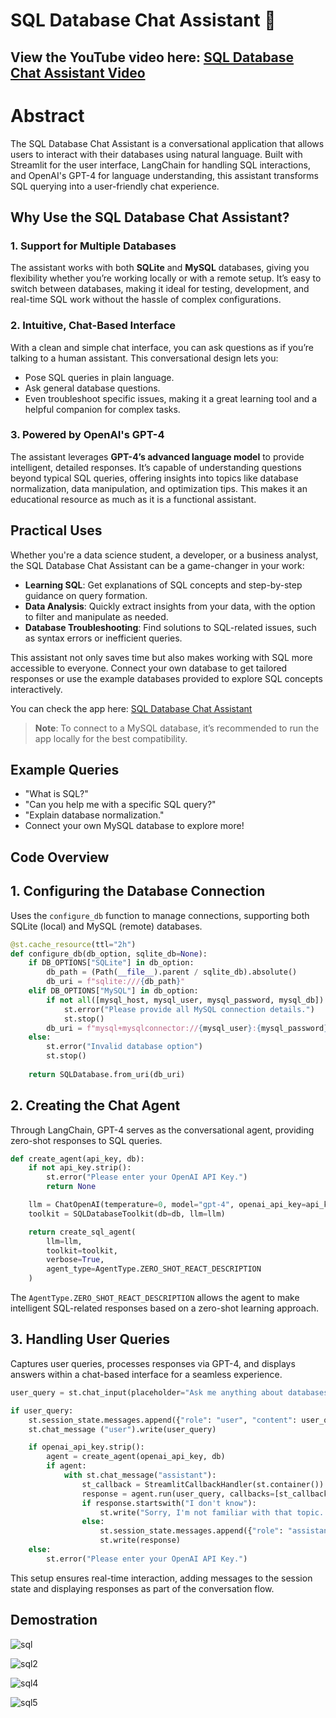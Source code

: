 # SQL Database Chat Assistant 💬
View the YouTube video here: [SQL Database Chat Assistant Video](https://www.youtube.com/watch?v=HgvTYbv_xUk)
-------------------------------------------------------------------------------------------------------------------------------------------------------------------------------------------------------------------------------------------------------------------
# Abstract
The SQL Database Chat Assistant is a conversational application that allows users to interact with their databases using natural language. Built with Streamlit for the user interface, LangChain for handling SQL interactions, and OpenAI's GPT-4 for language understanding, this assistant transforms SQL querying into a user-friendly chat experience.

## Why Use the SQL Database Chat Assistant?

### 1. Support for Multiple Databases
The assistant works with both **SQLite** and **MySQL** databases, giving you flexibility whether you’re working locally or with a remote setup. It’s easy to switch between databases, making it ideal for testing, development, and real-time SQL work without the hassle of complex configurations.

### 2. Intuitive, Chat-Based Interface
With a clean and simple chat interface, you can ask questions as if you’re talking to a human assistant. This conversational design lets you:
- Pose SQL queries in plain language.
- Ask general database questions.
- Even troubleshoot specific issues, making it a great learning tool and a helpful companion for complex tasks.

### 3. Powered by OpenAI's GPT-4
The assistant leverages **GPT-4’s advanced language model** to provide intelligent, detailed responses. It’s capable of understanding questions beyond typical SQL queries, offering insights into topics like database normalization, data manipulation, and optimization tips. This makes it an educational resource as much as it is a functional assistant.

## Practical Uses
Whether you're a data science student, a developer, or a business analyst, the SQL Database Chat Assistant can be a game-changer in your work:
- **Learning SQL**: Get explanations of SQL concepts and step-by-step guidance on query formation.
- **Data Analysis**: Quickly extract insights from your data, with the option to filter and manipulate as needed.
- **Database Troubleshooting**: Find solutions to SQL-related issues, such as syntax errors or inefficient queries.

This assistant not only saves time but also makes working with SQL more accessible to everyone. Connect your own database to get tailored responses or use the example databases provided to explore SQL concepts interactively.

You can check the app here: [SQL Database Chat Assistant](https://sql-database-chat-assistant-6thdvjxf9dypct3rdxltcy.streamlit.app/)

> **Note**: To connect to a MySQL database, it’s recommended to run the app locally for the best compatibility.

## Example Queries
- "What is SQL?"
- "Can you help me with a specific SQL query?"
- "Explain database normalization."
- Connect your own MySQL database to explore more!

## Code Overview
## 1. Configuring the Database Connection
 Uses the `configure_db` function to manage connections, supporting both SQLite (local) and MySQL (remote) databases.

```Python
@st.cache_resource(ttl="2h")
def configure_db(db_option, sqlite_db=None):
    if DB_OPTIONS["SQLite"] in db_option:
        db_path = (Path(__file__).parent / sqlite_db).absolute()
        db_uri = f"sqlite:///{db_path}"
    elif DB_OPTIONS["MySQL"] in db_option:
        if not all([mysql_host, mysql_user, mysql_password, mysql_db]):
            st.error("Please provide all MySQL connection details.")
            st.stop()
        db_uri = f"mysql+mysqlconnector://{mysql_user}:{mysql_password}@{mysql_host}/{mysql_db}"
    else:
        st.error("Invalid database option")
        st.stop()
    
    return SQLDatabase.from_uri(db_uri)
```

## 2. Creating the Chat Agent
 Through LangChain, GPT-4 serves as the conversational agent, providing zero-shot responses to SQL queries.

```Python
def create_agent(api_key, db):
    if not api_key.strip():
        st.error("Please enter your OpenAI API Key.")
        return None

    llm = ChatOpenAI(temperature=0, model="gpt-4", openai_api_key=api_key)
    toolkit = SQLDatabaseToolkit(db=db, llm=llm)

    return create_sql_agent(
        llm=llm,
        toolkit=toolkit,
        verbose=True,
        agent_type=AgentType.ZERO_SHOT_REACT_DESCRIPTION
    )
```
The `AgentType.ZERO_SHOT_REACT_DESCRIPTION` allows the agent to make intelligent SQL-related responses based on a zero-shot learning approach.

## 3. Handling User Queries
Captures user queries, processes responses via GPT-4, and displays answers within a chat-based interface for a seamless experience.

```Python
user_query = st.chat_input(placeholder="Ask me anything about databases...")

if user_query:
    st.session_state.messages.append({"role": "user", "content": user_query})
    st.chat_message ("user").write(user_query)

    if openai_api_key.strip():
        agent = create_agent(openai_api_key, db)
        if agent:
            with st.chat_message("assistant"):
                st_callback = StreamlitCallbackHandler(st.container()) 
                response = agent.run(user_query, callbacks=[st_callback])
                if response.startswith("I don't know"):
                    st.write("Sorry, I'm not familiar with that topic. However, I can suggest some resources or general advice related to databases.")
                else:
                    st.session_state.messages.append({"role": "assistant", "content": response})
                    st.write(response)
    else:
        st.error("Please enter your OpenAI API Key.")
```
This setup ensures real-time interaction, adding messages to the session state and displaying responses as part of the conversation flow.

## Demostration 
![sql](https://github.com/user-attachments/assets/90cae24a-afae-443e-b43e-6ce058c26599)

![sql2](https://github.com/user-attachments/assets/a9f7e9d2-14fd-4fbd-93a5-95249a8cbeb7)

![sql4](https://github.com/user-attachments/assets/6cdce97a-784b-45fa-abf3-c64c5bc7b476)

![sql5](https://github.com/user-attachments/assets/19812132-1f0c-4ccf-8c78-4e1978f59cca)

